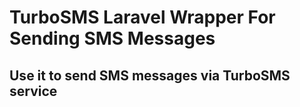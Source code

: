 # TurboSMS Laravel Wrapper For Sending SMS Messages

## Use it to send SMS messages via TurboSMS service